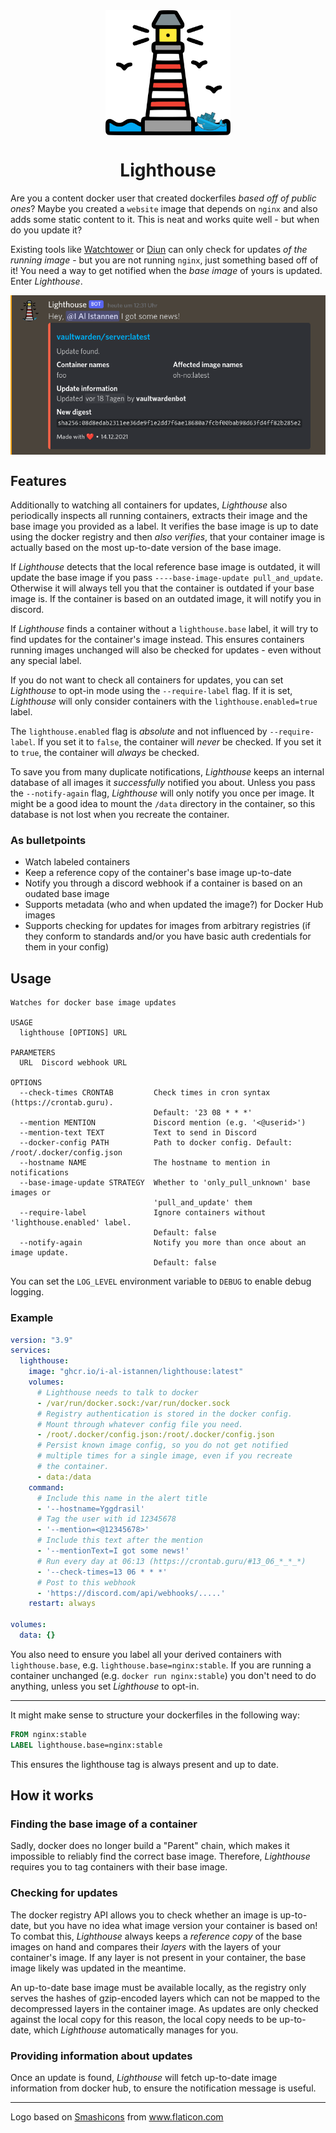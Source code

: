 <div align="center">
  <img align="middle" src="https://github.com/I-Al-Istannen/Lighthouse/blob/master/media/lighthouse.png?raw=true" height="200" width="200">
  <h1>Lighthouse</h1>
</div>

Are you a content docker user that created dockerfiles *based off of public
ones*? Maybe you created a `website` image that depends on `nginx` and also
adds some static content to it. This is neat and works quite well - but when
do you update it?

Existing tools like [Watchtower](https://github.com/containrrr/watchtower) or
[Diun](https://github.com/crazy-max/diun) can only check for updates *of
the running image* - but you are not running `nginx`, just something based off
of it! You need a way to get notified when the *base image* of yours is
updated. Enter *Lighthouse*.

<div align="center">
  <img align="middle" src="https://github.com/I-Al-Istannen/Lighthouse/blob/master/media/update-notification.png?raw=true" width="640">
</div>

## Features
Additionally to watching all containers for updates, *Lighthouse* also
periodically inspects all running containers, extracts their image and the base
image you provided as a label. It verifies the base image is up to date using
the docker registry and then *also verifies*, that your container image is
actually based on the most up-to-date version of the base image.

If *Lighthouse* detects that the local reference base image is outdated, it
will update the base image if you pass `----base-image-update pull_and_update`.
Otherwise it will always tell you that the container is outdated if your base
image is. If the container is based on an outdated image, it will notify you in
discord.

If *Lighthouse* finds a container without a `lighthouse.base` label, it will try
to find updates for the container's image instead. This ensures containers
running images unchanged will also be checked for updates - even without any
special label.

If you do not want to check all containers for updates, you can set
*Lighthouse* to opt-in mode using the `--require-label` flag. If it is set,
*Lighthouse* will only consider containers with the `lighthouse.enabled=true`
label.

The `lighthouse.enabled` flag is *absolute* and not influenced by
`--require-label`. If you set it to `false`, the container will *never* be
checked. If you set it to `true`, the container will *always* be checked.

To save you from many duplicate notifications, *Lighthouse* keeps an internal
database of all images it *successfully* notified you about. Unless you pass
the `--notify-again` flag, *Lighthouse* will only notify you once per image.
It might be a good idea to mount the `/data` directory in the container, so
this database is not lost when you recreate the container.

### As bulletpoints
- Watch labeled containers
- Keep a reference copy of the container's base image up-to-date
- Notify you through a discord webhook if a container is based on an oudated
  base image
- Supports metadata (who and when updated the image?) for Docker Hub images
- Supports checking for updates for images from arbitrary registries (if they
  conform to standards and/or you have basic auth credentials for them in your
  config)

## Usage
```
Watches for docker base image updates

USAGE
  lighthouse [OPTIONS] URL

PARAMETERS
  URL  Discord webhook URL

OPTIONS
  --check-times CRONTAB         Check times in cron syntax (https://crontab.guru).
                                Default: '23 08 * * *'
  --mention MENTION             Discord mention (e.g. '<@userid>')
  --mention-text TEXT           Text to send in Discord
  --docker-config PATH          Path to docker config. Default: /root/.docker/config.json
  --hostname NAME               The hostname to mention in notifications
  --base-image-update STRATEGY  Whether to 'only_pull_unknown' base images or
                                'pull_and_update' them
  --require-label               Ignore containers without 'lighthouse.enabled' label.
                                Default: false
  --notify-again                Notify you more than once about an image update.
                                Default: false
```

You can set the `LOG_LEVEL` environment variable to `DEBUG` to enable debug logging.


### Example

```yml
version: "3.9"
services:
  lighthouse:
    image: "ghcr.io/i-al-istannen/lighthouse:latest"
    volumes:
      # Lighthouse needs to talk to docker
      - /var/run/docker.sock:/var/run/docker.sock
      # Registry authentication is stored in the docker config.
      # Mount through whatever config file you need.
      - /root/.docker/config.json:/root/.docker/config.json
      # Persist known image config, so you do not get notified
      # multiple times for a single image, even if you recreate
      # the container.
      - data:/data
    command:
      # Include this name in the alert title
      - '--hostname=Yggdrasil'
      # Tag the user with id 12345678
      - '--mention=<@12345678>'
      # Include this text after the mention
      - '--mentionText=I got some news!'
      # Run every day at 06:13 (https://crontab.guru/#13_06_*_*_*)
      - '--check-times=13 06 * * *'
      # Post to this webhook
      - 'https://discord.com/api/webhooks/.....'
    restart: always

volumes:
  data: {}
```

You also need to ensure you label all your derived containers with
`lighthouse.base`, e.g. `lighthouse.base=nginx:stable`.
If you are running a container unchanged (e.g. `docker run nginx:stable`) you
don't need to do anything, unless you set *Lighthouse* to opt-in.

----

It might make sense to structure your dockerfiles in the following way:
```Dockerfile
FROM nginx:stable
LABEL lighthouse.base=nginx:stable
```
This ensures the lighthouse tag is always present and up to date.


## How it works

### Finding the base image of a container
Sadly, docker does no longer build a "Parent" chain, which makes it impossible
to reliably find the correct base image. Therefore, *Lighthouse* requires you
to tag containers with their base image.

### Checking for updates
The docker registry API allows you to check whether an image is up-to-date, but
you have no idea what image version your container is based on! To combat this,
*Lighthouse* always keeps a *reference copy* of the base images on hand and
compares their *layers* with the layers of your container's image. If any layer
is not present in your container, the base image likely was updated in the
meantime.

An up-to-date base image must be available locally, as the registry only serves
the hashes of gzip-encoded layers which can not be mapped to the decompressed
layers in the container image. As updates are only checked against the local
copy for this reason, the local copy needs to be up-to-date, which
*Lighthouse* automatically manages for you.

### Providing information about updates
Once an update is found, *Lighthouse* will fetch up-to-date image information
from docker hub, to ensure the notification message is useful.

----

Logo based on <a href="https://www.flaticon.com/authors/smashicons" title="Smashicons">Smashicons</a> from <a href="https://www.flaticon.com/" title="Flaticon">www.flaticon.com</a>
